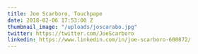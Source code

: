 ```yaml
---
title: Joe Scarboro, Touchpape
date: 2018-02-06 17:53:00 Z
thumbnail_image: "/uploads/joscarabo.jpg"
twitter: https://twitter.com/JoeScarboro
linkedin: https://www.linkedin.com/in/joe-scarboro-600872/
---
```


